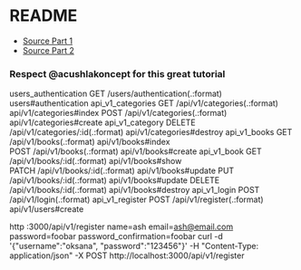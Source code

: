 # README

 - [Source Part 1](https://www.microverse.org/blog/test-driven-development-of-restful-json-api-with-rails)
 - [Source Part 2](https://www.microverse.org/blog/build-a-restful-api-authentication-with-jwt)
 
 ### Respect @acushlakoncept for this great tutorial


  users_authentication    GET    /users/authentication(.:format)                                      users#authentication
  api_v1_categories       GET    /api/v1/categories(.:format)                                   
  api/v1/categories#index POST   /api/v1/categories(.:format)                                         api/v1/categories#create
  api_v1_category         DELETE /api/v1/categories/:id(.:format)                                     api/v1/categories#destroy
  api_v1_books            GET    /api/v1/books(.:format)                                              api/v1/books#index      
                          POST   /api/v1/books(.:format)                                              api/v1/books#create
  api_v1_book             GET    /api/v1/books/:id(.:format)                                          api/v1/books#show      
                          PATCH  /api/v1/books/:id(.:format)                                          api/v1/books#update
                          PUT    /api/v1/books/:id(.:format)                                          api/v1/books#update
                          DELETE /api/v1/books/:id(.:format)                                          api/v1/books#destroy
 api_v1_login             POST   /api/v1/login(.:format) 
 api_v1_register          POST   /api/v1/register(.:format)                                           api/v1/users#create

 http :3000/api/v1/register name=ash email=ash@email.com password=foobar password_confirmation=foobar
 curl -d '{"username":"oksana", "password":"123456"}' -H "Content-Type: application/json" -X POST http://localhost:3000/api/v1/register